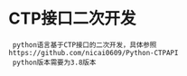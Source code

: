 # CTP接口二次开发
     python语言基于CTP接口的二次开发，具体参照 https://github.com/nicai0609/Python-CTPAPI
     python版本需要为3.8版本
